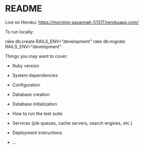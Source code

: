 # README

Live on Heroku: https://morning-savannah-51317.herokuapp.com/

To run locally:

rake db:create RAILS_ENV="development"
rake db:migrate RAILS_ENV="development"




Things you may want to cover:

* Ruby version

* System dependencies

* Configuration

* Database creation

* Database initialization

* How to run the test suite

* Services (job queues, cache servers, search engines, etc.)

* Deployment instructions

* ...


